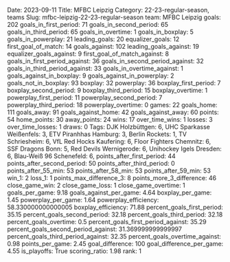 Date: 2023-09-11
Title: MFBC Leipzig
Category: 22-23-regular-season, teams
Slug: mfbc-leipzig-22-23-regular-season
team: MFBC Leipzig
goals: 202
goals_in_first_period: 71
goals_in_second_period: 65
goals_in_third_period: 65
goals_in_overtime: 1
goals_in_boxplay: 5
goals_in_powerplay: 21
leading_goals: 20
equalizer_goals: 12
first_goal_of_match: 14
goals_against: 102
leading_goals_against: 19
equalizer_goals_against: 9
first_goal_of_match_against: 8
goals_in_first_period_against: 36
goals_in_second_period_against: 32
goals_in_third_period_against: 33
goals_in_overtime_against: 1
goals_against_in_boxplay: 9
goals_against_in_powerplay: 2
goals_not_in_boxplay: 93
boxplay: 32
powerplay: 36
boxplay_first_period: 7
boxplay_second_period: 9
boxplay_third_period: 15
boxplay_overtime: 1
powerplay_first_period: 11
powerplay_second_period: 7
powerplay_third_period: 18
powerplay_overtime: 0
games: 22
goals_home: 111
goals_away: 91
goals_against_home: 42
goals_against_away: 60
points: 54
home_points: 30
away_points: 24
wins: 17
over_time_wins: 1
losses: 3
over_time_losses: 1
draws: 0
Tags:  DJK Holzbüttgen: 6,  UHC Sparkasse Weißenfels: 3,  ETV Piranhhas Hamburg: 3,  Berlin Rockets: 1,  TV Schriesheim: 6,  VfL Red Hocks Kaufering: 6,  Floor Fighters Chemnitz: 6,  SSF Dragons Bonn: 5,  Red Devils Wernigerode: 6,  Unihockey Igels Dresden: 6,  Blau-Weiß 96 Schenefeld: 6,
points_after_first_period: 44
points_after_second_period: 50
points_after_third_period: 0
points_after_55_min: 53
points_after_58_min: 53
points_after_59_min: 53
win_1: 2
loss_1: 1
points_max_difference_3: 8
points_more_3_difference: 46
close_game_win: 2
close_game_loss: 1
close_game_overtime: 1
goals_per_game: 9.18
goals_against_per_game: 4.64
boxplay_per_game: 1.45
powerplay_per_game: 1.64
powerplay_efficiency: 58.330000000000005
boxplay_efficiency: 71.88
percent_goals_first_period: 35.15
percent_goals_second_period: 32.18
percent_goals_third_period: 32.18
percent_goals_overtime: 0.5
percent_goals_first_period_against: 35.29
percent_goals_second_period_against: 31.369999999999997
percent_goals_third_period_against: 32.35
percent_goals_overtime_against: 0.98
points_per_game: 2.45
goal_difference: 100
goal_difference_per_game: 4.55
is_playoffs: True
scoring_ratio: 1.98
rank: 1
